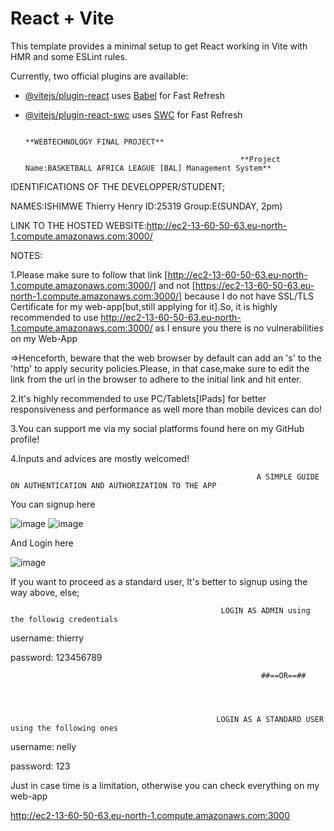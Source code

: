 # React + Vite

This template provides a minimal setup to get React working in Vite with HMR and some ESLint rules.

Currently, two official plugins are available:

- [@vitejs/plugin-react](https://github.com/vitejs/vite-plugin-react/blob/main/packages/plugin-react/README.md) uses [Babel](https://babeljs.io/) for Fast Refresh
- [@vitejs/plugin-react-swc](https://github.com/vitejs/vite-plugin-react-swc) uses [SWC](https://swc.rs/) for Fast Refresh


                                                                     **WEBTECHNOLOGY FINAL PROJECT**

                                                      **Project Name:BASKETBALL AFRICA LEAGUE [BAL] Management System**


IDENTIFICATIONS OF THE DEVELOPPER/STUDENT;


NAMES:ISHIMWE Thierry Henry
ID:25319
Group:E(SUNDAY, 2pm)


LINK TO THE HOSTED WEBSITE:http://ec2-13-60-50-63.eu-north-1.compute.amazonaws.com:3000/

NOTES:

1.Please make sure to follow that link [http://ec2-13-60-50-63.eu-north-1.compute.amazonaws.com:3000/] and not [https://ec2-13-60-50-63.eu-north-1.compute.amazonaws.com:3000/] because I do not have SSL/TLS Certificate for my web-app[but,still applying for it].So, it is highly recommended to use http://ec2-13-60-50-63.eu-north-1.compute.amazonaws.com:3000/ as I ensure you there is no vulnerabilities on my Web-App

=>Henceforth, beware that the web browser by default can add an 's' to the 'http' to apply security policies.Please, in that case,make sure to edit the link from the url in the browser to adhere to the initial link and hit enter.

2.It's highly recommended to use PC/Tablets[IPads] for better responsiveness and performance as well more than mobile devices can do!

3.You can support me via my social platforms found here on my GitHub profile!

4.Inputs and advices are mostly welcomed!



                                                           A SIMPLE GUIDE ON AUTHENTICATION AND AUTHORIZATION TO THE APP

You can signup here

![image](https://github.com/user-attachments/assets/ec1c2982-24bc-4c35-95d1-c31399a58c99)
![image](https://github.com/user-attachments/assets/e0cd171c-3f0d-410c-ae42-edcd5227a998)

And Login here

![image](https://github.com/user-attachments/assets/c29416b6-016f-41eb-af0b-848cbcf60d4e)

If you want to proceed as a standard user, It's better to signup using the way above, else;


                                                   LOGIN AS ADMIN using the followig credentials

username: thierry

password: 123456789



                                                            ##==OR==##




                                                  LOGIN AS A STANDARD USER using the following ones

username: nelly

password: 123



Just in case time is a limitation, otherwise you can check everything on my web-app

http://ec2-13-60-50-63.eu-north-1.compute.amazonaws.com:3000

